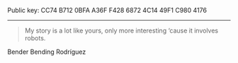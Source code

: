 Public key: CC74 B712 0BFA A36F F428 6872 4C14 49F1 C980 4176

-----------------------

> My story is a lot like yours, only more interesting ‘cause it involves robots.

Bender Bending Rodríguez




<!--
**daringer/daringer** is a ✨ _special_ ✨ repository because its `README.md` (this file) appears on your GitHub profile.

Here are some ideas to get you started:

- 🔭 I’m currently working on ...
- 🌱 I’m currently learning ...
- 👯 I’m looking to collaborate on ...
- 🤔 I’m looking for help with ...
- 💬 Ask me about ...
- 📫 How to reach me: ...
- 😄 Pronouns: ...
- ⚡ Fun fact: ...
-->
